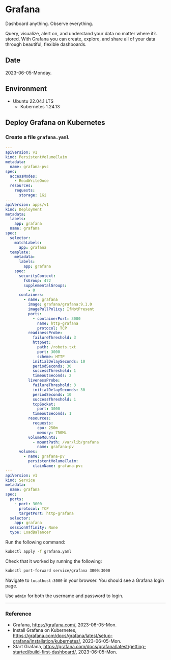 # Grafana

Dashboard anything. Observe everything.

Query, visualize, alert on, and understand your data no matter where it’s stored. With Grafana you can create, explore, and share all of your data through beautiful, flexible dashboards.

## Date

2023-06-05-Monday.

## Environment

* Ubuntu 22.04.1 LTS
  * Kubernetes 1.24.13 

## Deploy Grafana on Kubernetes

### Create a file `grafana.yaml`

```yaml
---
apiVersion: v1
kind: PersistentVolumeClaim
metadata:
  name: grafana-pvc
spec:
  accessModes:
    - ReadWriteOnce
  resources:
    requests:
      storage: 1Gi
---
apiVersion: apps/v1
kind: Deployment
metadata:
  labels:
    app: grafana
  name: grafana
spec:
  selector:
    matchLabels:
      app: grafana
  template:
    metadata:
      labels:
        app: grafana
    spec:
      securityContext:
        fsGroup: 472
        supplementalGroups:
          - 0
      containers:
        - name: grafana
          image: grafana/grafana:9.1.0
          imagePullPolicy: IfNotPresent
          ports:
            - containerPort: 3000
              name: http-grafana
              protocol: TCP
          readinessProbe:
            failureThreshold: 3
            httpGet:
              path: /robots.txt
              port: 3000
              scheme: HTTP
            initialDelaySeconds: 10
            periodSeconds: 30
            successThreshold: 1
            timeoutSeconds: 2
          livenessProbe:
            failureThreshold: 3
            initialDelaySeconds: 30
            periodSeconds: 10
            successThreshold: 1
            tcpSocket:
              port: 3000
            timeoutSeconds: 1
          resources:
            requests:
              cpu: 250m
              memory: 750Mi
          volumeMounts:
            - mountPath: /var/lib/grafana
              name: grafana-pv
      volumes:
        - name: grafana-pv
          persistentVolumeClaim:
            claimName: grafana-pvc
---
apiVersion: v1
kind: Service
metadata:
  name: grafana
spec:
  ports:
    - port: 3000
      protocol: TCP
      targetPort: http-grafana
  selector:
    app: grafana
  sessionAffinity: None
  type: LoadBalancer
```

Run the following command:

```Bash
kubectl apply -f grafana.yaml
```

Check that it worked by running the following:

```Bash
kubectl port-forward service/grafana 3000:3000
```

Navigate to `localhost:3000` in your browser. You should see a Grafana login page.

Use `admin` for both the username and password to login.

---

### Reference
- Grafana, https://grafana.com/, 2023-06-05-Mon.
- Install Grafana on Kubernetes, https://grafana.com/docs/grafana/latest/setup-grafana/installation/kubernetes/, 2023-06-05-Mon.
- Start Grafana, https://grafana.com/docs/grafana/latest/getting-started/build-first-dashboard/, 2023-06-05-Mon.
